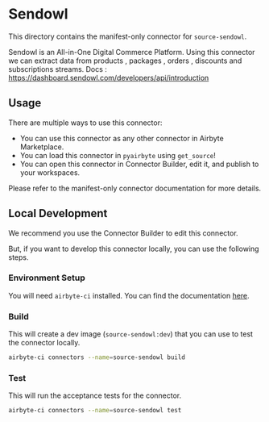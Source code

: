 # Sendowl
This directory contains the manifest-only connector for `source-sendowl`.

Sendowl is an All-in-One Digital Commerce Platform.
Using this connector we can extract data from products , packages , orders , discounts and subscriptions streams.
Docs : https://dashboard.sendowl.com/developers/api/introduction

## Usage
There are multiple ways to use this connector:
- You can use this connector as any other connector in Airbyte Marketplace.
- You can load this connector in `pyairbyte` using `get_source`!
- You can open this connector in Connector Builder, edit it, and publish to your workspaces.

Please refer to the manifest-only connector documentation for more details.

## Local Development
We recommend you use the Connector Builder to edit this connector.

But, if you want to develop this connector locally, you can use the following steps.

### Environment Setup
You will need `airbyte-ci` installed. You can find the documentation [here](airbyte-ci).

### Build
This will create a dev image (`source-sendowl:dev`) that you can use to test the connector locally.
```bash
airbyte-ci connectors --name=source-sendowl build
```

### Test
This will run the acceptance tests for the connector.
```bash
airbyte-ci connectors --name=source-sendowl test
```

